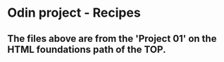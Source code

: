 # Odin project - Recipes
## The files above are from the 'Project 01' on the HTML foundations path of the TOP.
